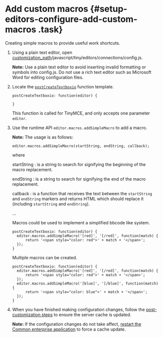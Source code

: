 # Add custom macros {#setup-editors-configure-add-custom-macros .task}

Creating simple macros to provide useful work shortcuts.

1.  Using a plain text editor, open [customization\_path](t_determine-customization-path.md)/javascript/tiny/editors/connections/config.js.

    **Note:** Use a plain text editor to avoid inserting invalid formatting or symbols into config.js. Do not use a rich text editor such as Microsoft Word for editing configuration files.

2.  Locate the [`postCreateTextboxio`](r_config-js-sample.md#postCreateTextboxio) function template.

    ```
    postCreateTextboxio: function(editor) {
    
    }
    ```

    This function is called for TinyMCE, and only accepts one parameter `editor`.

3.  Use the runtime API `editor.macros.addSimpleMacro` to add a macro.

    **Note:** The usage is as follows:

    ```
    editor.macros.addSimpleMacro(startString, endString, callback);
    ```

    where

    startString
    :   is a string to search for signifying the beginning of the macro replacement.

    endString
    :   is a string to search for signifying the end of the macro replacement.

    callback
    :   is a function that receives the text between the `startString` and `endString` markers and returns HTML which should replace it \(including `startString` and `endString`\).

    ...

    Macros could be used to implement a simplified bbcode like system.

    ```
    postCreateTextboxio: function(editor) {
      editor.macros.addSimpleMacro('[red]', '[/red]', function(match) {
          return '<span style="color: red">' + match + '</span>';
      });
    }
    ```

    Multiple macros can be created.

    ```
    postCreateTextboxio: function(editor) {
      editor.macros.addSimpleMacro('[red]', '[/red]', function(match) {
          return '<span style="color: red">' + match + '</span>';
      });
      editor.macros.addSimpleMacro('[blue]', '[/blue]', function(match) {
          return '<span style="color: blue">' + match + '</span>';
      });
    }
    ```

4.  When you have finished making configuration changes, follow the [post-customization steps](https://help.hcltechsw.com/connections/v6/admin/customize/t_admin_common_customize_postreq.html) to ensure the server cache is updated.

    **Note:** If the configuration changes do not take affect, [restart the Common enterprise application](t_restart-common-app.md) to force a cache update.


